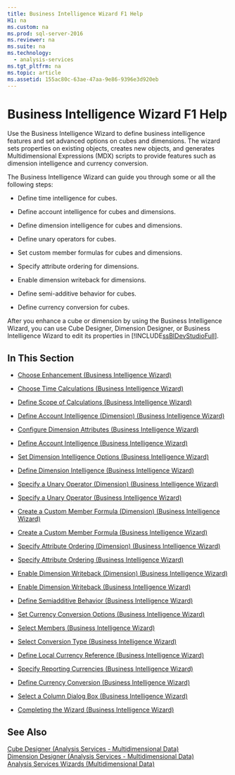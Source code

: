 ```yaml
---
title: Business Intelligence Wizard F1 Help
H1: na
ms.custom: na
ms.prod: sql-server-2016
ms.reviewer: na
ms.suite: na
ms.technology: 
  - analysis-services
ms.tgt_pltfrm: na
ms.topic: article
ms.assetid: 155ac80c-63ae-47aa-9e86-9396e3d920eb
---
```

# Business Intelligence Wizard F1 Help
  Use the Business Intelligence Wizard to define business intelligence features and set advanced options on cubes and dimensions. The wizard sets properties on existing objects, creates new objects, and generates Multidimensional Expressions \(MDX\) scripts to provide features such as dimension intelligence and currency conversion.  
  
 The Business Intelligence Wizard can guide you through some or all the following steps:  
  
-   Define time intelligence for cubes.  
  
-   Define account intelligence for cubes and dimensions.  
  
-   Define dimension intelligence for cubes and dimensions.  
  
-   Define unary operators for cubes.  
  
-   Set custom member formulas for cubes and dimensions.  
  
-   Specify attribute ordering for dimensions.  
  
-   Enable dimension writeback for dimensions.  
  
-   Define semi\-additive behavior for cubes.  
  
-   Define currency conversion for cubes.  
  
 After you enhance a cube or dimension by using the Business Intelligence Wizard, you can use Cube Designer, Dimension Designer, or Business Intelligence Wizard to edit its properties in [!INCLUDE[ssBIDevStudioFull](../../Token/Other/ssBIDevStudioFull_md.md)].  
  
## In This Section  
  
-   [Choose Enhancement &#40;Business Intelligence Wizard&#41;](../../Topics/TopicNameNotContainA/Choose-Enhancement--Business-Intelligence-Wizard-.md)  
  
-   [Choose Time Calculations &#40;Business Intelligence Wizard&#41;](../../Topics/TopicNameNotContainA/Choose-Time-Calculations--Business-Intelligence-Wizard-.md)  
  
-   [Define Scope of Calculations &#40;Business Intelligence Wizard&#41;](../../Topics/TopicNameNotContainA/Define-Scope-of-Calculations--Business-Intelligence-Wizard-.md)  
  
-   [Define Account Intelligence &#40;Dimension&#41; &#40;Business Intelligence Wizard&#41;](../../Topics/TopicNameNotContainA/Define-Account-Intelligence--Dimension---Business-Intelligence-Wizard-.md)  
  
-   [Configure Dimension Attributes &#40;Business Intelligence Wizard&#41;](../../Topics/TopicNameNotContainA/Configure-Dimension-Attributes--Business-Intelligence-Wizard-.md)  
  
-   [Define Account Intelligence &#40;Business Intelligence Wizard&#41;](../../Topics/TopicNameNotContainA/Define-Account-Intelligence--Business-Intelligence-Wizard-.md)  
  
-   [Set Dimension Intelligence Options &#40;Business Intelligence Wizard&#41;](../../Topics/TopicNameNotContainA/Set-Dimension-Intelligence-Options--Business-Intelligence-Wizard-.md)  
  
-   [Define Dimension Intelligence &#40;Business Intelligence Wizard&#41;](../../Topics/TopicNameNotContainA/Define-Dimension-Intelligence--Business-Intelligence-Wizard-.md)  
  
-   [Specify a Unary Operator &#40;Dimension&#41; &#40;Business Intelligence Wizard&#41;](../../Topics/TopicNameContainA/Specify-a-Unary-Operator--Dimension---Business-Intelligence-Wizard-.md)  
  
-   [Specify a Unary Operator &#40;Business Intelligence Wizard&#41;](../../Topics/TopicNameContainA/Specify-a-Unary-Operator--Business-Intelligence-Wizard-.md)  
  
-   [Create a Custom Member Formula &#40;Dimension&#41; &#40;Business Intelligence Wizard&#41;](../../Topics/TopicNameContainA/Create-a-Custom-Member-Formula--Dimension---Business-Intelligence-Wizard-.md)  
  
-   [Create a Custom Member Formula &#40;Business Intelligence Wizard&#41;](../../Topics/TopicNameContainA/Create-a-Custom-Member-Formula--Business-Intelligence-Wizard-.md)  
  
-   [Specify Attribute Ordering &#40;Dimension&#41; &#40;Business Intelligence Wizard&#41;](../../Topics/TopicNameNotContainA/Specify-Attribute-Ordering--Dimension---Business-Intelligence-Wizard-.md)  
  
-   [Specify Attribute Ordering &#40;Business Intelligence Wizard&#41;](../../Topics/TopicNameNotContainA/Specify-Attribute-Ordering--Business-Intelligence-Wizard-.md)  
  
-   [Enable Dimension Writeback &#40;Dimension&#41; &#40;Business Intelligence Wizard&#41;](../../Topics/TopicNameNotContainA/Enable-Dimension-Writeback--Dimension---Business-Intelligence-Wizard-.md)  
  
-   [Enable Dimension Writeback &#40;Business Intelligence Wizard&#41;](../../Topics/TopicNameNotContainA/Enable-Dimension-Writeback--Business-Intelligence-Wizard-.md)  
  
-   [Define Semiadditive Behavior &#40;Business Intelligence Wizard&#41;](../../Topics/TopicNameNotContainA/Define-Semiadditive-Behavior--Business-Intelligence-Wizard-.md)  
  
-   [Set Currency Conversion Options &#40;Business Intelligence Wizard&#41;](../../Topics/TopicNameNotContainA/Set-Currency-Conversion-Options--Business-Intelligence-Wizard-.md)  
  
-   [Select Members &#40;Business Intelligence Wizard&#41;](../../Topics/TopicNameNotContainA/Select-Members--Business-Intelligence-Wizard-.md)  
  
-   [Select Conversion Type &#40;Business Intelligence Wizard&#41;](../../Topics/TopicNameNotContainA/Select-Conversion-Type--Business-Intelligence-Wizard-.md)  
  
-   [Define Local Currency Reference &#40;Business Intelligence Wizard&#41;](../../Topics/TopicNameNotContainA/Define-Local-Currency-Reference--Business-Intelligence-Wizard-.md)  
  
-   [Specify Reporting Currencies &#40;Business Intelligence Wizard&#41;](../../Topics/TopicNameNotContainA/Specify-Reporting-Currencies--Business-Intelligence-Wizard-.md)  
  
-   [Define Currency Conversion &#40;Business Intelligence Wizard&#41;](../../Topics/TopicNameNotContainA/Define-Currency-Conversion--Business-Intelligence-Wizard-.md)  
  
-   [Select a Column Dialog Box &#40;Business Intelligence Wizard&#41;](../../Topics/TopicNameContainA/Select-a-Column-Dialog-Box--Business-Intelligence-Wizard-.md)  
  
-   [Completing the Wizard &#40;Business Intelligence Wizard&#41;](../../Topics/TopicNameNotContainA/Completing-the-Wizard--Business-Intelligence-Wizard-.md)  
  
## See Also  
 [Cube Designer &#40;Analysis Services - Multidimensional Data&#41;](../../Topics/TopicNameNotContainA/Cube-Designer--Analysis-Services---Multidimensional-Data-.md)   
 [Dimension Designer &#40;Analysis Services - Multidimensional Data&#41;](../../Topics/TopicNameNotContainA/Dimension-Designer--Analysis-Services---Multidimensional-Data-.md)   
 [Analysis Services Wizards &#40;Multidimensional Data&#41;](../../Topics/TopicNameNotContainA/Analysis-Services-Wizards--Multidimensional-Data-.md)  
  
  